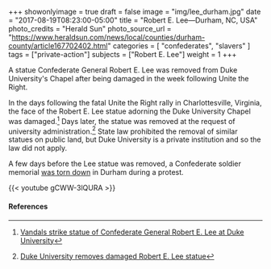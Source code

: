 +++
showonlyimage = true
draft = false
image = "img/lee_durham.jpg"
date = "2017-08-19T08:23:00-05:00"
title = "Robert E. Lee—Durham, NC, USA"
photo_credits = "Herald Sun"
photo_source_url = "https://www.heraldsun.com/news/local/counties/durham-county/article167702402.html"
categories = [ "confederates", "slavers" ]
tags = ["private-action"]
subjects = ["Robert E. Lee"]
weight = 1
+++

A statue Confederate General Robert E. Lee was removed from Duke University's Chapel after being damaged in the week following Unite the Right.

<!--more-->

In the days following the fatal Unite the Right rally in Charlottesville, Virginia, the face of the Robert E. Lee statue adorning the Duke University Chapel was damaged.[^1] Days later, the statue was removed at the request of university administration.[^2]  State law prohibited the removal of similar statues on public land, but Duke University is a private institution and so the law did not apply.

A few days before the Lee statue was removed, a Confederate soldier memorial [was torn down](../udc-durham) in Durham during a protest. 

{{< youtube gCWW-3lQURA >}}
<br>

#### References

[^1]: [Vandals strike statue of Confederate General Robert E. Lee at Duke University](https://www.heraldsun.com/news/local/counties/durham-county/article167702402.html)

[^2]: [Duke University removes damaged Robert E. Lee statue](https://www.1310news.com/2017/08/19/duke-university-removes-statue-of-confederate-general/)
